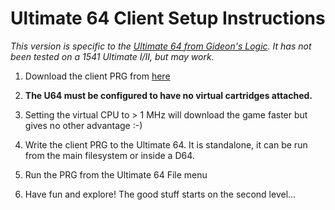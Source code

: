 # Ultimate 64 Client Setup Instructions 

*This version is specific to the [Ultimate 64 from Gideon's Logic](https://ultimate64.com/).  It has not been tested on a 1541 Ultimate I/II, but may work.*

1. Download the client PRG from [here](https://bit.ly/2oC9L9M)

2. **The U64 must be configured to have no virtual cartridges attached.**  

3. Setting the virtual CPU to > 1 MHz will download the game faster but gives no other advantage :-)

4. Write the client PRG to the Ultimate 64.  It is standalone, it can be run from the main filesystem or inside a D64.

5. Run the PRG from the Ultimate 64 File menu

6. Have fun and explore! The good stuff starts on the second level...
